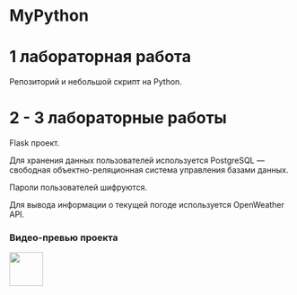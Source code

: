# MyPython

<h1>1 лабораторная работа</h1>
Репозиторий и небольшой скрипт на Python.

<h1>2 - 3 лабораторные работы</h1>
Flask проект.

<p>Для хранения данных пользователей используется PostgreSQL — свободная объектно-реляционная система управления базами данных.</p>
<p>Пароли пользователей шифруются.</p>
<p>Для вывода информации о текущей погоде используется OpenWeather API.</p>


<h3>Видео-превью проекта</h3>
<p><a href="https://yadi.sk/i/YKRUQ8k1lkV5JA"><img src="https://cdn3.iconfinder.com/data/icons/linecons-free-vector-icons-pack/32/video-512.png" width="60" alt=""></a></p>
